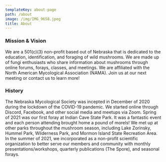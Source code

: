 ```yaml
---
templateKey: about-page
path: /about
image: /img/IMG_9658.jpeg
title: About
---
```

### Mission & Vision

We are a 501(c)(3) non-profit based out of Nebraska that is dedicated to the education, identification, and foraging of wild mushrooms. We are made up of fungi enthusiasts who share information about mushrooms through online forums, forays, classes, and meetings. We are affiliated with the North American Mycological Association (NAMA). Join us at our next meeting or contact us to learn more!

### History

The Nebraska Mycological Society was incepted in December of 2020 during the lockdown of the COVID-19 pandemic. We started online through Discord, Facebook, and other social media and meetups via Zoom. Spring of 2021 was our first foray at Indian Cave State Park. It was a fantastic event and each person attending brought home a pound of morels! We met up at other parks throughout the mushroom season, including Lake Zorinsky, Hummel Park, Wilderness Park, and Mormon Island State Recreation Area. In the summer of 2021, we incorporated as a non-profit scientific organization to better serve our members and community with monthly presentations/workshops, quarterly publications (The Spore), and seasonal forays.
